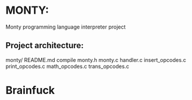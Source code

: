 # MONTY:

Monty programming language interpreter project

## Project architecture:

monty/
	README.md
	compile
	monty.h
	monty.c
	handler.c
	insert_opcodes.c
	print_opcodes.c
	math_opcodes.c
	trans_opcodes.c

# Brainfuck
